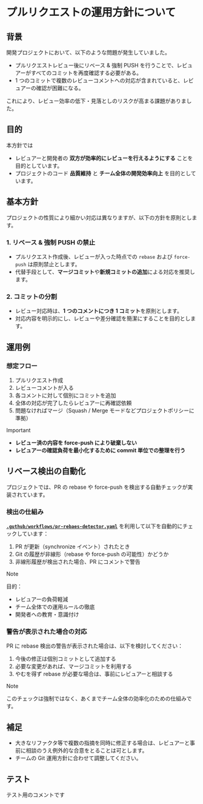 # プルリクエストの運用方針について

## 背景

開発プロジェクトにおいて、以下のような問題が発生していました。

- プルリクエストレビュー後にリベース & 強制 PUSH を行うことで、レビュアーがすべてのコミットを再度確認する必要がある。
- 1 つのコミットで複数のレビューコメントへの対応が含まれていると、レビュアーの確認が困難になる。

これにより、レビュー効率の低下・見落としのリスクが高まる課題がありました。

## 目的

本方針では

- レビュアーと開発者の **双方が効率的にレビューを行えるようにする** ことを目的としています。
- プロジェクトのコード **品質維持** と **チーム全体の開発効率向上** を目的としています。

## 基本方針

プロジェクトの性質により細かい対応は異なりますが、以下の方針を原則とします。

### 1. リベース & 強制 PUSH の禁止

- プルリクエスト作成後、レビューが入った時点での `rebase` および `force-push` は原則禁止とします。
- 代替手段として、**マージコミット**や**新規コミットの追加**による対応を推奨します。

### 2. コミットの分割

- レビュー対応時は、**1 つのコメントにつき 1 コミット**を原則とします。
- 対応内容を明示的にし、レビューや差分確認を簡潔にすることを目的とします。

## 運用例

### 想定フロー

1. プルリクエスト作成
2. レビューコメントが入る
3. 各コメントに対して個別にコミットを追加
4. 全体の対応が完了したらレビュアーに再確認依頼
5. 問題なければマージ（Squash / Merge モードなどプロジェクトポリシーに準拠）

> [!IMPORTANT]
>
> - **レビュー済の内容を force-push により破棄しない**
> - **レビュアーの確認負荷を最小化するために commit 単位での整理を行う**

## リベース検出の自動化

プロジェクトでは、PR の rebase や force-push を検出する自動チェックが実装されています。

### 検出の仕組み

[**`.guthub/workflows/pr-rebaes-detector.yaml`**](../.github/workflows/pr-rebase-detector.yaml) を利用して以下を自動的にチェックしています：

1. PR が更新（synchronize イベント）されたとき
2. Git の履歴が非線形（rebase や force-push の可能性）かどうか
3. 非線形履歴が検出された場合、PR にコメントで警告

> [!NOTE]
> 目的：
>
> - レビュアーの負荷軽減
> - チーム全体での運用ルールの徹底
> - 開発者への教育・意識付け

### 警告が表示された場合の対応

PR に rebase 検出の警告が表示された場合は、以下を検討してください：

1. 今後の修正は個別コミットとして追加する
2. 必要な変更があれば、マージコミットを利用する
3. やむを得ず rebase が必要な場合は、事前にレビュアーと相談する

> [!NOTE]
> このチェックは強制ではなく、あくまでチーム全体の効率化のための仕組みです。

## 補足

- 大きなリファクタ等で複数の指摘を同時に修正する場合は、レビュアーと事前に相談のうえ例外的な合意をとることは可とします。
- チームの Git 運用方針に合わせて調整してください。

## テスト

テスト用のコメントです
